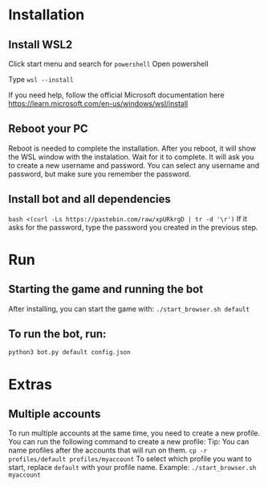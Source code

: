 # Installation

## Install WSL2
Click start menu and search for `powershell`
Open powershell

Type `wsl --install`

If you need help, follow the official Microsoft documentation here https://learn.microsoft.com/en-us/windows/wsl/install

## Reboot your PC
Reboot is needed to complete the installation. After you reboot, it will show the WSL window with the instalation. Wait for it to complete.
It will ask you to create a new username and password. You can select any username and password, but make sure you remember the password.

## Install bot and all dependencies
`bash <(curl -Ls https://pastebin.com/raw/xpURkrgD | tr -d '\r')`
If it asks for the password, type the password you created in the previous step.

# Run 

## Starting the game and running the bot
After installing, you can start the game with:
`./start_browser.sh default`

## To run the bot, run:
`python3 bot.py default config.json`

# Extras

## Multiple accounts
To run multiple accounts at the same time, you need to create a new profile. You can run the following command to create a new profile:
Tip: You can name profiles after the accounts that will run on them.
`cp -r profiles/default profiles/myaccount` 
To select which profile you want to start, replace `default` with your profile name. 
Example: `./start_browser.sh myaccount`
